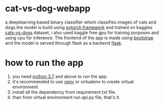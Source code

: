 # cat-vs-dog-webapp
a deeplearning based binary classifier which classifies images of cats and dogs.the model is build using [pytorch framework](https://pytorch.org/) and trained on 
kaggles [cats-vs-dogs](<https://www.kaggle.com/c/dogs-vs-cats>) dataset, i also used kaggle free gpu for training purposes and using cpu for inference.
The frontend of the app is made using [bootstrap](https://getbootstrap.com/) and the model is served through flask as a backend [flask](https://flask.palletsprojects.com/en/1.1.x/).

# how to run the app
1. you need [python 3.7](https://www.python.org/) and above to run the app.
2. it's recommended to use [venv](https://youtu.be/APOPm01BVrk) or virtualenv to create virtual environment.
3. install all the dependency from requirement.txt file.
4. than from virtual environment run api.py file, that's it.
